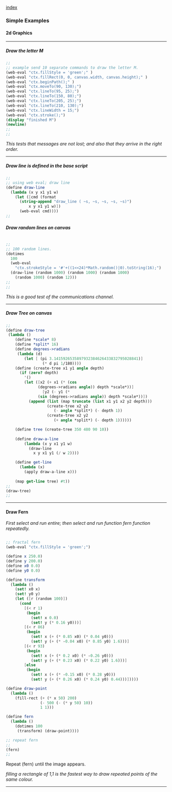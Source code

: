 [index](helpindex.html)

### Simple Examples

#### 2d Graphics

------------

##### Draw the letter M

```Scheme
;;
;; example send 10 separate commands to draw the letter M.
(web-eval "ctx.fillStyle = 'green';" )
(web-eval "ctx.fillRect(0, 0, canvas.width, canvas.height);" )
(web-eval "ctx.beginPath();" )
(web-eval "ctx.moveTo(90, 130);")
(web-eval "ctx.lineTo(95, 25);")
(web-eval "ctx.lineTo(150, 80);")
(web-eval "ctx.lineTo(205, 25);")
(web-eval "ctx.lineTo(210, 130);")
(web-eval "ctx.lineWidth = 15;")
(web-eval "ctx.stroke();")
(display "finished M")
(newline)
;;
;;
```

*This tests that messages are not lost; and also that they arrive in the right order.*

---

##### Draw line is defined in the base script

```Scheme
;;
;; using web eval; draw line
(define draw-line
  (lambda (x y x1 y1 w)
    (let ([cmd (format
      (string-append "draw_line ( ~s, ~s, ~s, ~s, ~s)")
          x y x1 y1 w)])
      (web-eval cmd))))
;;
```

##### Draw random lines on canvas

```Scheme

;;
;; 100 random lines.
(dotimes
  100
  (web-eval
    "ctx.strokeStyle = '#'+((1<<24)*Math.random()|0).toString(16);")
  (draw-line (random 1000) (random 1000) (random 1000)
    (random 1000) (random 12)))
;;
;;
```

*This is a good test of the communications channel.*

--------

##### Draw Tree on canvas

```Scheme
;;
(define draw-tree
 (lambda ()
	(define *scale* 8) 
	(define *split* 16)  
	(define degrees->radians 
	 (lambda (d)
		(let [ (pi 3.1415926535897932384626433832795028841)]
				(* d pi 1/180))))
	(define (create-tree x1 y1 angle depth)
	  (if (zero? depth)
		'()
		(let ([x2 (+ x1 (* (cos 
              (degrees->radians angle)) depth *scale*))]
			    [y2 (- y1 (* 
              (sin (degrees->radians angle)) depth *scale*))])
		  (append (list (map truncate (list x1 y1 x2 y2 depth)))
				  (create-tree x2 y2 
                     (- angle *split*) (- depth 1))
				  (create-tree x2 y2 
                     (+ angle *split*) (- depth 1))))))

	(define tree (create-tree 350 480 90 10))
	
	(define draw-a-line 
		(lambda (x y x1 y1 w) 
		  (draw-line 
			x y x1 y1 (/ w 2))))

	(define get-line 
	  (lambda (x) 
		(apply draw-a-line x)))
   
	(map get-line tree) #t))
;;
(draw-tree)
;;
```

----

#### Draw Fern 

*First select and run entire; then select and run function fern function repeatedly.*

```Scheme

;; fractal fern 
(web-eval "ctx.fillStyle = 'green';")

(define x 250.0)
(define y 200.0)
(define x0 0.0)
(define y0 0.0)

(define transform
  (lambda ()
    (set! x0 x)
    (set! y0 y)
    (let ([r (random 100)])
      (cond
        [(< r 1) 
         (begin 
           (set! x 0.0) 
           (set! y (* 0.16 y0)))]
        [(< r 86)
         (begin
           (set! x (+ (* 0.85 x0) (* 0.04 y0)))
           (set! y (+ (* -0.04 x0) (* 0.85 y0) 1.6)))]
        [(< r 93)
         (begin
           (set! x (+ (* 0.2 x0) (* -0.26 y0)))
           (set! y (+ (* 0.23 x0) (* 0.22 y0) 1.6)))]
        [else
         (begin
           (set! x (+ (* -0.15 x0) (* 0.28 y0)))
           (set! y (+ (* 0.26 x0) (* 0.24 y0) 0.44)))]))))

(define draw-point
  (lambda ()
    (fill-rect (+ (* x 50) 200)
               (- 500 (- (* y 50) 10))
               1 1)))

(define fern
  (lambda () 
    (dotimes 100 
     (transform) (draw-point))))

;; repeat fern
;;  
(fern)
;;
```

Repeat (fern) until the image appears.

*filling a rectangle of 1,1 is the fastest way to draw repeated points of the same colour.*

---



